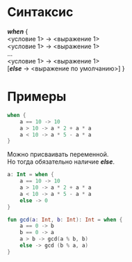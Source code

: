 # Синтаксис

___when___ {<br>
	<условие 1> -> <выражение 1><br>
	<условие 1> -> <выражение 1><br>
	...<br>
	<условие 1> -> <выражение 1><br>
	[___else___ -> <выражение по умолчанию>]
}

# Примеры

```Kotlin
when {
	a == 10 -> 10
	a > 10 -> a * 2 + a * a
	a < 10 -> a * 5 - a * a
}
```

Можно присваивать переменной.<br>
Но тогда обязательно наличие ___else___.

```Kotlin
a: Int = when {
	a == 10 -> 10
	a > 10 -> a * 2 + a * a
	a < 10 -> a * 5 - a * a
	else -> 0
}
```

```Kotlin
fun gcd(a: Int, b: Int): Int = when {
    a == 0 -> b
    b == 0 -> a
    a > b -> gcd(a % b, b)
    else -> gcd (b % a, a)
}
```
